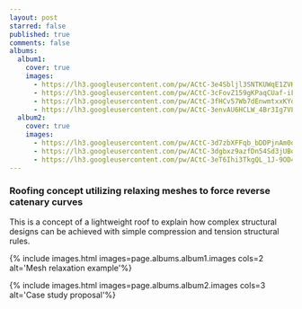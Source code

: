 ```yaml
---
layout: post
starred: false
published: true
comments: false
albums:
  album1:
    cover: true
    images:
      - https://lh3.googleusercontent.com/pw/ACtC-3e4Sbljl3SNTKUWqE1ZVK2xnoPwixmIdetSUceauuQjrFTwav0zqA7CYKTGoRxuXA-Ge-FoQ4p3-8dYLpqmG6Gt-kjExH7vAOz-4qMDnqve5ZpxhvRi9jv4-Clt0eu2adzvO7scPi1oeiKOz1NGAuYcyg=w1016-h536-no?authuser=1
      - https://lh3.googleusercontent.com/pw/ACtC-3cFovZ159gKPaqCUaf-iFmBsu-ZPQmuL9VjPF6yTnPz_YPBaPOLewJpC5pqBZoMD3A4dnLPofsqCCdNX45ya2p-YmgG3DqDOOWik-JE1Jz9n7V-eLrr4n37wvZXQ2Xb89Fquy25CNognzIR6MMi7iA-ag=w1016-h536-no?authuser=1
      - https://lh3.googleusercontent.com/pw/ACtC-3fHCv57Wb7dEnwmtxxKYdcTlG9aNVISre9JfcUva7ToUHL-L1vP5RwstB-RO76pkYMKDQoDbpneWA_0VyGwKfQ7VJmm3V2bvILYiY2QoX8rGvd59LdO2CC2hGfd9ZtSzLJnhimqICEpE64jyhI3R6W6Aw=w1016-h536-no?authuser=1
      - https://lh3.googleusercontent.com/pw/ACtC-3envAU6HCLW_4Br3Ig7VLWAyUg9ViQFU8wky_sjSu3S9DZ_uz6v1aErSsN5wx3xqpGGRIdS2Hy0amKdfYnO2RaBYvuApLw181BSbeA0clWzVlyjPNrl3V0XdmPJS1Zbk96A-FWPjH9tOTskPSp652wPPg=w1016-h536-no?authuser=1
  album2:
    cover: true
    images:
      - https://lh3.googleusercontent.com/pw/ACtC-3d7zbXFFqb_bDDPjnAm0qquHMc6aiN81G2ORJZOEMO0lHrOaogKHszBh4TV-a7_YZYWrfbbfL5yMl0CrcNR5wysSek1WPaYzwJjBsKEhGUB7igRyg427tizbdk6zHnZ7ybSaFsqXuMYWmgtiRrolzBIlQ=w1500-h826-no?authuser=1
      - https://lh3.googleusercontent.com/pw/ACtC-3dgbxz9azfDn54Sd3jUBoW2vn-SiYB14jLVWMRw4Qd6lgtzqpfhtxkWoxH-Dflfzgg92PONPh_T3_sOetvgBYapjG-uHxDmEbPaz-xbLyAQWvDLdfoPTqRzoY7bvpxKjctd44mKcoKWGRoA8SBBAOkfTw=w1500-h826-no?authuser=1
      - https://lh3.googleusercontent.com/pw/ACtC-3eT6Ihi3TkgQL_1J-9OD4Wg5rR2ntAiXzUQJR_cldEH4Lg04UXSA9OJY7Ltvq1vyp4eZNZc7Eg-Zh1z4AaRw1QEjT1azTbcn-ZTXAGZvX7ITHiHt9kVeAm3jhPhgKdv5yV2KgeWQRl1diBlBbO03VaXeQ=w1500-h826-no?authuser=1
---
```


### Roofing concept utilizing relaxing meshes to force reverse catenary curves
This is a concept of a lightweight roof to explain how complex structural designs can be achieved with simple compression and tension structural rules.

{% include images.html images=page.albums.album1.images cols=2 alt='Mesh relaxation example'%}

{% include images.html images=page.albums.album2.images cols=3 alt='Case study proposal'%}
